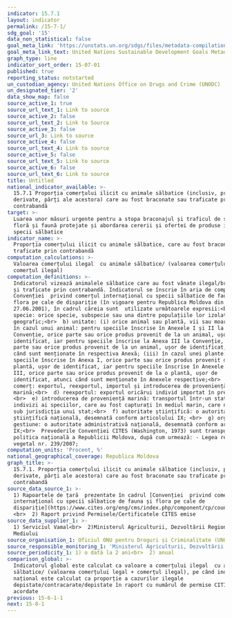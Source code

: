 ```yaml
---
indicator: 15.7.1
layout: indicator
permalink: /15-7-1/
sdg_goal: '15'
data_non_statistical: false
goal_meta_link: 'https://unstats.un.org/sdgs/files/metadata-compilation/Metadata-Goal-15.pdf'
goal_meta_link_text: United Nations Sustainable Development Goals Metadata (PDF 210 KB)
graph_type: line
indicator_sort_order: 15-07-01
published: true
reporting_status: notstarted
un_custodian_agency: United Nations Office on Drugs and Crime (UNODC)
un_designated_tier: '2'
data_show_map: false
source_active_1: true
source_url_text_1: Link to source
source_active_2: false
source_url_text_2: Link to Source
source_active_3: false
source_url_3: Link to source
source_active_4: false
source_url_text_4: Link to source
source_active_5: false
source_url_text_5: Link to source
source_active_6: false
source_url_text_6: Link to source
title: Untitled
national_indicator_available: >-
  15.7.1 Proporția comerțului ilicit cu animale sălbatice (inclusiv, produse
  derivate, părți ale acestora) care au fost braconate sau traficate prin
  contrabandă
target: >-
  Luarea unor măsuri urgente pentru a stopa braconajul și traficul de specii de
  floră și faună protejate și abordarea cererii și ofertei de produse ilegale de
  specii sălbatice
indicator_name: >-
  Proporția comerțului ilicit cu animale sălbatice, care au fost braconate sau
  traficate prin contrabandă
computation_calculations: >-
  Valoarea comerțului ilegal  cu animale sălbatice/ (valoarea comerțului legal +
  comerțul ilegal)
computation_definitions: >-
  Indicatorul vizează animalele sălbatice care au fost vânate ilegal/braconate
  și traficate prin contrabandă. Indicatorul se înscrie în aria de competență a
  Convenției  privind comerțul internațional cu specii sălbatice de fauna și
  flora pe cale de dispariție (în vigoare pentru Republica Moldova din
  27.06.2001), în cadrul căreia sunt  utilizate următoarele expresii:<br>  a)
  specie: orice specie, subspecie sau una dintre populațiile lor izolate
  geografic;<br>  b) unitate: (i) orice animal sau plantă, vii sau moarte;  (ii)
  în cazul unui animal: pentru speciile înscrise în Anexele I și II la
  Convenție, orice parte sau orice produs provenit de la un animal, ușor de
  identificat, iar pentru speciile înscrise la Anexa III la Convenție, orice
  parte sau orice produs provenit de la un animal, ușor de identificat, atunci
  când sunt menționate în respectiva Anexă; (iii) în cazul unei plante: pentru
  speciile înscrise în Anexa I, orice parte sau orice produs provenit de la o
  plantă, ușor de identificat, iar pentru speciile înscrise în Anexele II și
  III, orice parte sau orice produs provenit de la o plantă, ușor de
  identificat, atunci când sunt menționate în Anexele respective;<br>  c)
  comerț: exportul, reexportul, importul și introducerea de proveniență
  marină;<br>  d) reexportul: exportul oricărui individ importat în prealabil;
  <br>  e) introducerea de proveniență marină: transportul într-un stat de
  indivizi ai speciilor, care au fost capturați în mediul marin, care nu este
  sub jurisdicția unui stat;<br>  f) autoritate științifică: o autoritate
  științifică națională, desemnată conform articolului IX; <br>  g) organ de
  gestiune: o autoritate administrativă națională, desemnată conform articolului
  IX;<br>  Prevederile Convenției CITES (Washington, 1973) sunt transpuse în
  politica națională a Republicii Moldova, după cum urmează: - Legea regnului
  vegetal nr. 239/2007;
computation_units: 'Procent, %'
national_geographical_coverage: Republica Moldova
graph_title: >-
  15.7.1. Proporția comerțului ilicit cu animale sălbatice (inclusiv, produse
  derivate, părți ale acestora) care au fost braconate sau traficate prin
  contrabandă
source_data_source_1: >-
  1) Rapoartele de țară  prezentate în cadrul [Convenției  privind comerțul
  internațional cu specii sălbatice de fauna și flora pe cale de
  dispariție](https://www.cites.org/eng/cms/index.php/component/cp/country/MD/national-reports)
  <br>  2) Raport privind Permisele/Certificatele CITES emise
source_data_supplier_1: >-
  1) Serviciul Vamal<br>  2)Ministerul Agriculturii, Dezvoltării Regionale și
  Mediului
source_organisation_1: Oficiul ONU pentru Droguri și Criminalitate (UNODC)
source_responsible_monitoring_1: 'Ministerul Agriculturii, Dezvoltării Regionale și Mediului'
source_periodicity_1: 1) o dată la 2 ani<br>  2) anual
comparison_global: >-
  Indicatorul global este calculat ca valoare a comerțului ilegal  cu animale
  sălbatice/ (valoarea comerțului legal + comerțul ilegal), pe când indicatorul
  național este calculat ca proporție a cazurilor ilegale
  depistate/contracarate/depistate în raport cu numărul de permise CITIES
  acordate
previous: 15-6-1-1
next: 15-8-1
---
```

